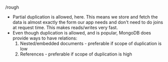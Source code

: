 /rough

- Partial duplication is allowed, here. This means we store and fetch the data is almost exactly the form our app needs and don't need to do joins at request time. This makes reads/writes very fast.
- Even though duplication is allowed, and is popular, MongoDB does provide ways to have relations:
	1. Nested/embedded documents - preferable if scope of duplication is low
	2. References - preferable if scope of duplication is high
